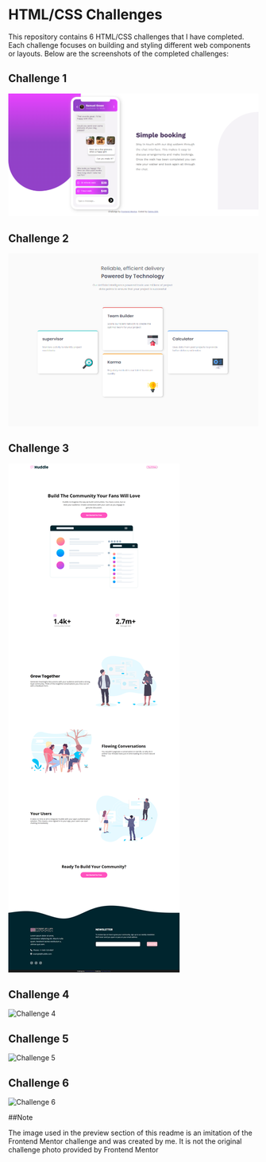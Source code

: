 # HTML/CSS Challenges 

This repository contains 6 HTML/CSS challenges that I have completed. Each challenge focuses on building and styling different web components or layouts. Below are the screenshots of the completed challenges:

## Challenge 1
![Challenge 1](images/challenge1.png)

## Challenge 2
![Challenge 2](images/challenge2.png)

## Challenge 3
![Challenge 3](images/challenge3.png)

## Challenge 4
![Challenge 4](images/challenge4.png)

## Challenge 5
![Challenge 5](images/challenge5.png)

## Challenge 6
![Challenge 6](images/challenge6.png)

##Note

The image used in the preview section of this readme is an imitation of the Frontend Mentor challenge and was created by me. It is not the original challenge photo provided by Frontend Mentor
